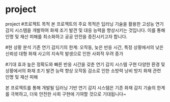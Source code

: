 # project
project
#프로젝트 목적
본 프로젝트의 주요 목적은 딥러닝 기술을 활용한 고성능 연기 감지 시스템을 개발하여 화재 조기 발견 및 대응 능력을 향상시키는 것입니다. 이를 통해 인명 및 재산 피해를 최소화하고 공공 안전을 증진시키고자 합니다.

#현 상황 분석
기존 연기 감지기의 한계: 오작동, 늦은 반응 시간, 특정 상황에서의 낮은 신뢰성
대형 화재 사고의 지속적 발생으로 인한 사회적 우려 증가


#기대 효과
높은 정확도와 빠른 반응 시간을 갖춘 연기 감지 시스템 구현
다양한 환경 및 상황에서의 화재 조기 발견 능력 향상
오작동 감소로 인한 소방력 낭비 방지
화재 관련 인명 및 재산 피해 

본 프로젝트를 통해 개발될 딥러닝 기반 연기 감지 시스템은 기존 화재 감지 기술의 한계를 극복하고, 더욱 안전한 사회 구현에 기여할 것으로 기대됩니다~
